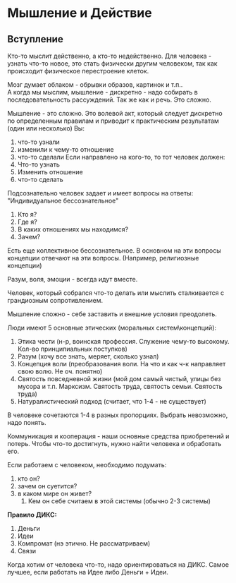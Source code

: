 # Мышление и Действие
## Вступление 
Кто-то мыслит действенно, а кто-то недейственно.
Для человека - узнать что-то новое, это стать физически другим человеком, так как происходит физическое перестроение клеток.

Мозг думает облаком - обрывки образов, картинок и т.п..  
А когда мы мыслим, мышление - дискретно - надо собирать в последовательность рассуждений. Так же как и речь. Это сложно. 

Мышление - это сложно. Это волевой акт, который следует дискретно по определенным правилам и приводит к практическим результатам (один или несколько)
Вы:
1. что-то узнали
2. изменили к чему-то отношение
3. что-то сделали
Если направлено на кого-то, то тот человек
 должен:
1. Что-то узнать
2. Изменить отношение
3. что-то сделать

Подсознательно человек задает и имеет вопросы на ответы:
"Индивидуальное бессознательное"
1. Кто я? 
2. Где я?
3. В каких отношениях мы находимся?
4. Зачем?

Есть еще коллективное бессознательное. 
В основном на эти вопросы концепции отвечают на эти вопросы. (Например, религиозные концепции)

Разум, воля, эмоции - всегда идут вместе. 

Человек, который собрался что-то делать или мыслить сталкивается с грандиозным сопротивлением.

Мышление сложно - себе заставить и внешние условия преодолеть.

Люди имеют 5 основные этических (моральных систем\концепций):
1. Этика чести (н-р, воинская профессия. Служение чему-то высокому. Кол-во принципиальных поступков)
2. Разум (хочу все знать, меряет, сколько узнал)
3. Концепция воли (преобразования воли. На что и как ч-к направляет свою волю. Не оч. понятно)
4. Святость повседневной жизни (мой дом самый чистый, улицы без мусора и т.п. Марксизм. Святость труда, святость семьи. Святость труда)
5. Натуралистический подход (считает, что 1-4 - не существует)

В человеке сочетаются 1-4 в разных пропорциях. Выбрать невозможно, надо понять.  

Коммуникация и кооперация - наши основные средства приобретений и потерь.
Чтобы что-то достигнуть, нужно найти человека и обработать его.

Если работаем с человеком, необходимо подумать:
1. кто он? 
2. зачем он суетится? 
3.  в каком мире он живет?
    1.  Кем он себе считаем в этой системы (обычно 2-3 системы)

 **Правило ДИКС:**
 1. Деньги
 2. Идеи
 3. Компромат (нэ этично. Не рассматриваем)
 4. Связи

Когда хотим от человека что-то, надо ориентироваться на ДИКС. Самое лучшее, если работать на Идее либо Деньги + Идеи.
